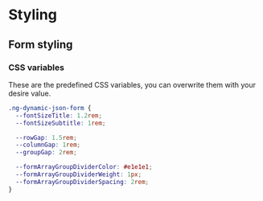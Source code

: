# Styling

## Form styling

### CSS variables

These are the predefined CSS variables, you can overwrite them with your desire value.

```css
.ng-dynamic-json-form {
  --fontSizeTitle: 1.2rem;
  --fontSizeSubtitle: 1rem;

  --rowGap: 1.5rem;
  --columnGap: 1rem;
  --groupGap: 2rem;

  --formArrayGroupDividerColor: #e1e1e1;
  --formArrayGroupDividerWeight: 1px;
  --formArrayGroupDividerSpacing: 2rem;
}
```
